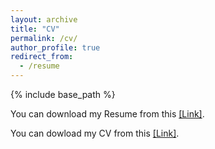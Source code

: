 ```yaml
---
layout: archive
title: "CV"
permalink: /cv/
author_profile: true
redirect_from:
  - /resume
---
```


{% include base_path %}

You can download my Resume from this [[Link]](https://drive.google.com/file/d/1n93N_m47miXbX5KnYSLxW8JbxBOlPnlo/view?usp=sharing).

You can dowload my CV from this [[Link]](https://drive.google.com/file/d/1qSLwNRHp0uGyrPDYPRteDlYZpPczjw-d/view?usp=sharing).
